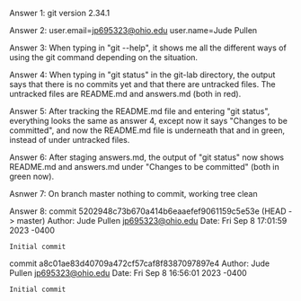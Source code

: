 Answer 1: git version 2.34.1

Answer 2: user.email=jp695323@ohio.edu
          user.name=Jude Pullen

Answer 3: When typing in "git --help", it shows me all the different ways of using the git command depending on the situation.

Answer 4: When typing in "git status" in the git-lab directory, the output says that there is no commits yet and that there are untracked files. The untracked files are README.md and answers.md (both in red).

Answer 5: After tracking the README.md file and entering "git status", everything looks the same as answer 4, except now it says "Changes to be committed", and now the README.md file is underneath that and in green, instead of under untracked files.

Answer 6: After staging answers.md, the output of "git status" now shows README.md and answers.md under "Changes to be committed" (both in green now).

Asnwer 7: 
On branch master
nothing to commit, working tree clean

Answer 8:
commit 5202948c73b670a414b6eaaefef9061159c5e53e (HEAD -> master)
Author: Jude Pullen <jp695323@ohio.edu>
Date:   Fri Sep 8 17:01:59 2023 -0400

    Initial commit

commit a8c01ae83d40709a472cf57caf8f8387097897e4
Author: Jude Pullen <jp695323@ohio.edu>
Date:   Fri Sep 8 16:56:01 2023 -0400

    Initial commit
